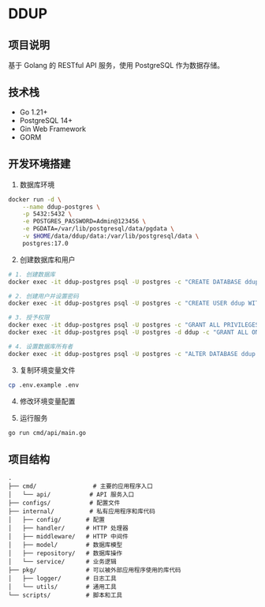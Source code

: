 # DDUP

## 项目说明
基于 Golang 的 RESTful API 服务，使用 PostgreSQL 作为数据存储。

## 技术栈
- Go 1.21+
- PostgreSQL 14+
- Gin Web Framework
- GORM

## 开发环境搭建
1. 数据库环境
```bash
docker run -d \
    --name ddup-postgres \
    -p 5432:5432 \
    -e POSTGRES_PASSWORD=Admin@123456 \
    -e PGDATA=/var/lib/postgresql/data/pgdata \
    -v $HOME/data/ddup/data:/var/lib/postgresql/data \
    postgres:17.0
```

2. 创建数据库和用户

```bash
# 1. 创建数据库
docker exec -it ddup-postgres psql -U postgres -c "CREATE DATABASE ddup;"

# 2. 创建用户并设置密码
docker exec -it ddup-postgres psql -U postgres -c "CREATE USER ddup WITH PASSWORD 'Ddup@123456';"

# 3. 授予权限
docker exec -it ddup-postgres psql -U postgres -c "GRANT ALL PRIVILEGES ON DATABASE ddup TO ddup;"
docker exec -it ddup-postgres psql -U postgres -d ddup -c "GRANT ALL ON SCHEMA public TO ddup;"

# 4. 设置数据库所有者
docker exec -it ddup-postgres psql -U postgres -c "ALTER DATABASE ddup OWNER TO ddup;"
```

3. 复制环境变量文件

```bash
cp .env.example .env
```

4. 修改环境变量配置

5. 运行服务
```bash
go run cmd/api/main.go
```

## 项目结构
```
.
├── cmd/                # 主要的应用程序入口
│   └── api/           # API 服务入口
├── configs/           # 配置文件
├── internal/          # 私有应用程序和库代码
│   ├── config/       # 配置
│   ├── handler/      # HTTP 处理器
│   ├── middleware/   # HTTP 中间件
│   ├── model/        # 数据库模型
│   ├── repository/   # 数据库操作
│   └── service/      # 业务逻辑
├── pkg/              # 可以被外部应用程序使用的库代码
│   ├── logger/       # 日志工具
│   └── utils/        # 通用工具
└── scripts/          # 脚本和工具
```

